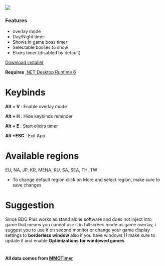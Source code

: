 ![](https://i.imgur.com/GU4uyyX.png)
### Features

- overlay mode
- Day/Night timer
- Shows in game boss timer
- Selectable bosses to show
- Elixirs timer (disabled by default)

[Download installer](https://github.com/Dralder/BDO-Plus/releases)

**Requires** [.NET Desktop Runtime 6](https://dotnet.microsoft.com/en-us/download/dotnet/6.0)

# Keybinds
**Alt + V** : Enable overlay mode

**Alt + H** : Hide keybinds reminder

**Alt + E** : Start elixirs timer

**Alt +ESC** : Exit App

# Available regions
EU, NA, JP, KR, MENA, RU, SA, SEA, TH, TW
- To change default region click on More and select region, make sure to save changes

# Suggestion
Since BDO Plus works as stand alone software and does not inject into game that means you cannot use it in fullscreen mode as game overlay,  i suggest you to use it on second monitor or change your game display settings to **borderless window**
also if you have windows 11 make sure to update it and enable **Optimizations for windowed games**

# 
**All data comes from [MMOTimer](https://mmotimer.com/bdo/)**
